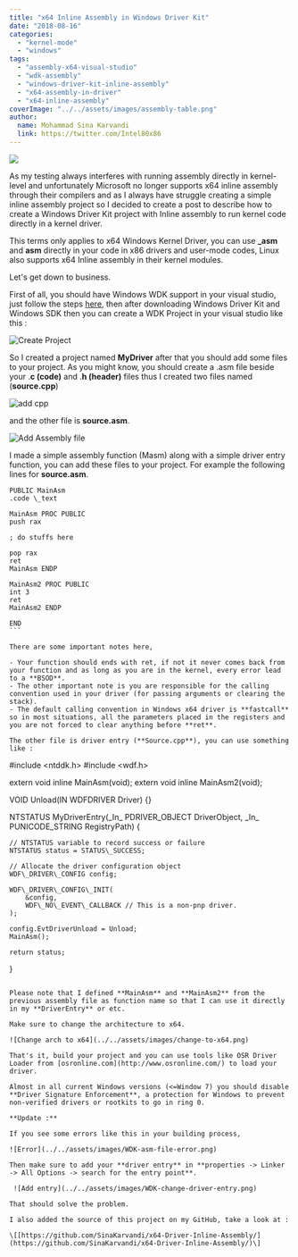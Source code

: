 ```yaml
---
title: "x64 Inline Assembly in Windows Driver Kit"
date: "2018-08-16"
categories: 
  - "kernel-mode"
  - "windows"
tags: 
  - "assembly-x64-visual-studio"
  - "wdk-assembly"
  - "windows-driver-kit-inline-assembly"
  - "x64-assembly-in-driver"
  - "x64-inline-assembly"
coverImage: "../../assets/images/assembly-table.png"
author:
  name: Mohammad Sina Karvandi
  link: https://twitter.com/Intel80x86
---
```


![](../../assets/images/assembly-table.png)

As my testing always interferes with running assembly directly in kernel-level and unfortunately Microsoft no longer supports x64 inline assembly through their compilers and as I always have struggle creating a simple inline assembly project so I decided to create a post to describe how to create a Windows Driver Kit project with Inline assembly to run kernel code directly in a kernel driver.

This terms only applies to x64 Windows Kernel Driver, you can use **\_asm** and **asm** directly in your code in x86 drivers and user-mode codes, Linux also supports x64 Inline assembly in their kernel modules.

Let's get down to business.

First of all, you should have Windows WDK support in your visual studio, just follow the steps [here](https://docs.microsoft.com/en-us/windows-hardware/drivers/download-the-wdk), then after downloading Windows Driver Kit and Windows SDK then you can create a WDK Project in your visual studio like this :

![Create Project](../../assets/images/create-kmdf-project.png)

So I created a project named **MyDriver** after that you should add some files to your project. As you might know, you should create a .asm file beside your .**c (code)** and .**h (header)** files thus I created two files named (**source.cpp**)

![add cpp](../../assets/images/add-cpp-file-to-driver.png)

and the other file is **source.asm**.

![Add Assembly file](../../assets/images/add-asm-file.png)

I made a simple assembly function (Masm) along with a simple driver entry function, you can add these files to your project. For example the following lines for **source.asm**.

```
PUBLIC MainAsm
.code \_text

MainAsm PROC PUBLIC
push rax

; do stuffs here

pop rax
ret
MainAsm ENDP

MainAsm2 PROC PUBLIC
int 3
ret
MainAsm2 ENDP 

END                                                                                                                                                   ```                                                                   

There are some important notes here, 

- Your function should ends with ret, if not it never comes back from your function and as long as you are in the kernel, every error lead to a **BSOD**.
- The other important note is you are responsible for the calling convention used in your driver (for passing arguments or clearing the stack).
- The default calling convention in Windows x64 driver is **fastcall** so in most situations, all the parameters placed in the registers and you are not forced to clear anything before **ret**.

The other file is driver entry (**Source.cpp**), you can use something like :

```
#include <ntddk.h>
#include <wdf.h>

extern void inline MainAsm(void);
extern void inline MainAsm2(void);

VOID Unload(IN WDFDRIVER Driver)
{}

NTSTATUS MyDriverEntry(\_In\_ PDRIVER\_OBJECT     DriverObject,
	\_In\_ PUNICODE\_STRING    RegistryPath)
{

	// NTSTATUS variable to record success or failure
	NTSTATUS status = STATUS\_SUCCESS;

	// Allocate the driver configuration object
	WDF\_DRIVER\_CONFIG config;

	WDF\_DRIVER\_CONFIG\_INIT(
		&config,
		WDF\_NO\_EVENT\_CALLBACK // This is a non-pnp driver.
	);

	config.EvtDriverUnload = Unload;
	MainAsm();

	return status;
}
```

Please note that I defined **MainAsm** and **MainAsm2** from the previous assembly file as function name so that I can use it directly in my **DriverEntry** or etc.

Make sure to change the architecture to x64.

![Change arch to x64](../../assets/images/change-to-x64.png)

That's it, build your project and you can use tools like OSR Driver Loader from [osronline.com](http://www.osronline.com/) to load your driver.

Almost in all current Windows versions (<=Window 7) you should disable **Driver Signature Enforcement**, a protection for Windows to prevent non-verified drivers or rootkits to go in ring 0.

**Update :**

If you see some errors like this in your building process,

![Error](../../assets/images/WDK-asm-file-error.png)

Then make sure to add your **driver entry** in **properties -> Linker -> All Options -> search for the entry point**.

 ![Add entry](../../assets/images/WDK-change-driver-entry.png)

That should solve the problem.

I also added the source of this project on my GitHub, take a look at :

\[[https://github.com/SinaKarvandi/x64-Driver-Inline-Assembly/](https://github.com/SinaKarvandi/x64-Driver-Inline-Assembly/)\]
